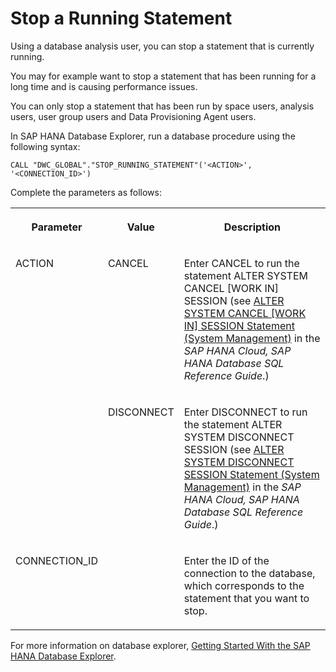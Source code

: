 <!-- loio0cf11ede362b4f4186c459097464943d -->

# Stop a Running Statement

Using a database analysis user, you can stop a statement that is currently running.

You may for example want to stop a statement that has been running for a long time and is causing performance issues.

You can only stop a statement that has been run by space users, analysis users, user group users and Data Provisioning Agent users.

In SAP HANA Database Explorer, run a database procedure using the following syntax:

```
CALL "DWC_GLOBAL"."STOP_RUNNING_STATEMENT"('<ACTION>', '<CONNECTION_ID>')
```

Complete the parameters as follows:


<table>
<tr>
<th valign="top">

Parameter

</th>
<th valign="top">

Value

</th>
<th valign="top">

Description

</th>
</tr>
<tr>
<td valign="top" rowspan="2">

ACTION

</td>
<td valign="top">

CANCEL

</td>
<td valign="top">

Enter CANCEL to run the statement ALTER SYSTEM CANCEL \[WORK IN\] SESSION \(see [ALTER SYSTEM CANCEL \[WORK IN\] SESSION Statement \(System Management\)](https://help.sap.com/docs/HANA_CLOUD_DATABASE/c1d3f60099654ecfb3fe36ac93c121bb/20d0eb287519101498c4ecb8114cab17.html) in the *SAP HANA Cloud, SAP HANA Database SQL Reference Guide*.\)

</td>
</tr>
<tr>
<td valign="top">

DISCONNECT

</td>
<td valign="top">

Enter DISCONNECT to run the statement ALTER SYSTEM DISCONNECT SESSION \(see [ALTER SYSTEM DISCONNECT SESSION Statement \(System Management\)](https://help.sap.com/docs/HANA_CLOUD_DATABASE/c1d3f60099654ecfb3fe36ac93c121bb/20d1524e751910148706e0aab4063a0f.html) in the *SAP HANA Cloud, SAP HANA Database SQL Reference Guide*.\)

</td>
</tr>
<tr>
<td valign="top">

CONNECTION\_ID

</td>
<td valign="top">

 

</td>
<td valign="top">

Enter the ID of the connection to the database, which corresponds to the statement that you want to stop.

</td>
</tr>
</table>

For more information on database explorer, [Getting Started With the SAP HANA Database Explorer](https://help.sap.com/docs/SAP_HANA_COCKPIT/e8d0ddfb84094942a9f90288cd6c05d3/7fa981c8f1b44196b243faeb4afb5793.html).

